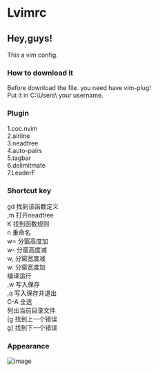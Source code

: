 # Lvimrc
##      Hey,guys!
This a vim config.
### How to download it 
Before download the file.
you need have vim-plug!\
Put it in C:\Users\ your username.
### Plugin
1.coc.nvim\
2.airline\
3.neadtree\
4.auto-pairs\
5.tagbar\
6.delimitmate\
7.LeaderF

### Shortcut key
gd 找到该函数定义\
,m 打开neadtree\
K 找到函数规则\
<space>n 重命名\
w= 分窗高度加\
w- 分窗高度减\
w, 分窗宽度减\
w. 分窗宽度加\
<f9> 编译运行\
,w 写入保存\
,q 写入保存并退出\
C-A 全选\
<F3> 列出当前目录文件\
[g 找到上一个错误\
g] 找到下一个错误

### Appearance
![image](https://github.com/dongbeimc/Lvimrc/assets/135514920/36f38bb7-38be-49c4-b80c-6e2fc3516b98)

